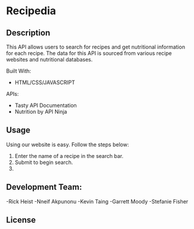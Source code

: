 # Recipedia

## Description

This API allows users to search for recipes and get nutritional information for each recipe. The data for this API is sourced from various recipe websites and nutritional databases.

Built With: 
- HTML/CSS/JAVASCRIPT

APIs:
- Tasty API Documentation
- Nutrition by API Ninja 

## Usage

Using our website is easy. Follow the steps below:

1. Enter the name of a recipe in the search bar.
2. Submit to begin search. 
3.

## Development Team:
-Rick Heist
-Nneif Akpunonu
-Kevin Taing
-Garrett Moody
-Stefanie Fisher 

## License